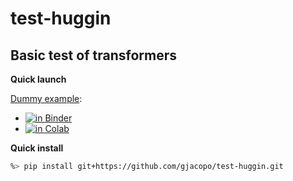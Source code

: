 test-huggin
===========

Basic test of transformers
---

**Quick launch**

[Dummy example](https://nbviewer.jupyter.org/github/gjacopo/test-huggin/blob/main/notebooks/dummy.ipynb):
* [![in Binder](https://mybinder.org/badge_logo.svg)](http://mybinder.org/v2/gh/gjacopo/test-huggin/7cd305281e4a8b8cf5c476f0f22dc4aa5858743f?filepath=notebooks/dummy.ipynb)
* [![in Colab](https://colab.research.google.com/assets/colab-badge.svg)](https://colab.research.google.com/github/gjacopo/test-huggin/blob/master/notebooks/dummy.ipynb)

**Quick install**

```bash
%> pip install git+https://github.com/gjacopo/test-huggin.git 
```
